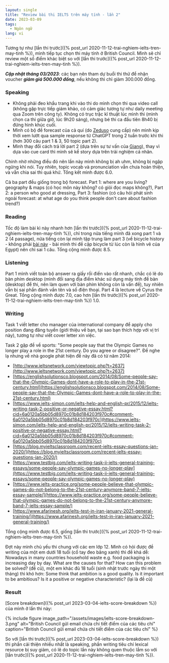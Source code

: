 ```yaml
---
layout: single
title: "Review bài thi IELTS trên máy tính - lần 2"
date: 2023-03-09
tags:
  - Ngôn ngữ
lang: vi
---
```


Tương tự như [lần thi trước]({% post_url 2020-11-12-trai-nghiem-ielts-tren-may-tinh %}), mình tiếp tục chọn thi máy tính ở British Council. Mình sẽ chỉ review một số điểm khác biệt so với [lần thi trước]({% post_url 2020-11-12-trai-nghiem-ielts-tren-may-tinh %}).

***Cập nhật tháng 03/2023***: các bạn nên tham dự buổi thi thử để nhận voucher ***giảm giá 500.000 đồng***, nếu
không thì chỉ giảm 300.000 đồng.

### Speaking

* Không phải đeo khẩu trang khi vào thi do mình chọn thi qua video call (không gặp trực tiếp giám khảo, có cảm giác tương tự như daily meeting qua Zoom trên công ty). Không có trục trặc kĩ thuật lúc mình thi (mình chọn ca thi giữa giờ, lúc 9h20 sáng), nhưng bé thi ca đầu tiên 8h40 bị đứng hình khúc cuối.
* Mình có bộ đề forecast của cả quí (do [Zeduso](https://www.facebook.com/zedusovietnam/) cung cấp) nên mình kịp thời xem lướt qua sample response từ ChatGPT trong 2 tuần trước khi thi (hơn 300 câu part 1 & 3, 50 topic part 2).
* Mình thay đổi cách trả lời part 2 (dựa trên sự tư vấn của [Giang](https://www.facebook.com/zenzed43)), thay vì dựa vào cue card thì mình sẽ kể story dựa trên trải nghiệm cá nhân.

Chính nhờ những điều đó nên lần này mình không bị ah uhm, không bị ngập ngừng khi nói. Tuy nhiên, topic vocab và pronunciation vẫn chưa hoàn thiện, và vẫn chia sai thì quá khứ. Tổng kết mình được 6.0.

Cả ba part đều giống trong bộ forecast. Part 1: where are you living? geography & maps (có học môn này không? có giỏi đọc maps không?), Part 2: a person who good at dressing, Part 3: fashion (có câu hỏi phát sinh ngoài forecast: at what age do you think people don't care about fashion trend?)

### Reading

Tốc độ làm bài kì này nhanh hơn [lần thi trước]({% post_url 2020-11-12-trai-nghiem-ielts-tren-may-tinh %}), chỉ trong nửa tiếng mình đã xong part 1 và 2 (4 passage), nửa tiếng còn lại mình tập trung làm part 3 (về bicycle history - không phải [bài này](https://mini-ielts.com/224/reading/the-history-of-bicycles) - bài mình thi đề cập bicycle từ lúc còn là hình vẽ của Egypt) nên chỉ sai 1 câu. Tổng cộng mình được 8.5.

### Listening

Part 1 mình viết toàn bộ answer ra giấy rồi điền vào rất nhanh, chắc có lẽ do bàn phím desktop (mình đổi sang địa điểm khác sử dụng máy tính để bàn (desktop) để thi, nên làm quen với bàn phím không còn là vấn đề), tuy nhiên vẫn bị sai phần đánh vần tên và số điện thoại. Part 4 là lecture về Cyrus the Great. Tổng cộng mình được 7.0, cao hơn [lần thi trước]({% post_url 2020-11-12-trai-nghiem-ielts-tren-may-tinh %}) 1.0.

### Writing

Task 1 viết letter cho manager của international company để apply cho position đang đăng tuyển (giới thiệu về bạn, tại sao bạn thích hợp với vị trí này), tương tự như viết cover letter xin việc.

Task 2 gặp đề về sports: "Some people say that the Olympic Games no longer play a role in the 21st century. Do you agree or disagree?". Đề nghe lạ nhưng về nhà google phát hiện đề này đã có từ năm 2014:
* [http://www.ieltsnetwork.com/viewtopic.php?t=2637](http://www.ieltsnetwork.com/viewtopic.php?t=2637)
* [https://englishsolutionsco.blogspot.com/2014/08/Some-people-say-that-the-Olympic-Games-dont-have-a-role-to-play-in-the-21st-century.html](https://englishsolutionsco.blogspot.com/2014/08/Some-people-say-that-the-Olympic-Games-dont-have-a-role-to-play-in-the-21st-century.html)
* [https://www.ielts-simon.com/ielts-help-and-english-pr/2015/12/ielts-writing-task-2-positive-or-negative-essay.html?cid=6a0120a5bb05d8970c01b8d184203f970c#comment-6a0120a5bb05d8970c01b8d184203f970c](https://www.ielts-simon.com/ielts-help-and-english-pr/2015/12/ielts-writing-task-2-positive-or-negative-essay.html?cid=6a0120a5bb05d8970c01b8d184203f970c#comment-6a0120a5bb05d8970c01b8d184203f970c)
* [https://blog.myieltsclassroom.com/recent-ielts-essay-questions-jan-2020/](https://blog.myieltsclassroom.com/recent-ielts-essay-questions-jan-2020/)
* [https://www.testbig.com/ielts-writing-task-ii-ielts-general-training-essays/some-people-say-olympic-games-no-longer-play](https://www.testbig.com/ielts-writing-task-ii-ielts-general-training-essays/some-people-say-olympic-games-no-longer-play)
* [https://www.ielts-practice.org/some-people-believe-that-olympic-games-do-not-belong-to-the-21st-century-anymore-band-7-ielts-essay-sample/](https://www.ielts-practice.org/some-people-believe-that-olympic-games-do-not-belong-to-the-21st-century-anymore-band-7-ielts-essay-sample/)
* [https://www.afarinesh.org/ielts-test-in-iran-january-2021-general-training/](https://www.afarinesh.org/ielts-test-in-iran-january-2021-general-training/)

Tổng cộng mình được 6.5, giống [lần thi trước]({% post_url 2020-11-12-trai-nghiem-ielts-tren-may-tinh %}).

Đợt này mình chủ yếu thi chung với các em lớp 12. Mình có hỏi được đề writing của một em dưới 18 tuổi (cổ tay đeo băng xanh) thì đề khá dễ: Nowadays in many countries household waste e.g. food packaging is increasing day by day. What are the causes for that? How can this problem be solved? (đề cũ), một em khác đủ 18 tuổi (sinh nhật trước ngày thi một tháng) thì khó hơn: Some think that ambition is a good quality. Is it important to be ambitious? Is it a positive or negative characteristic? (lại là đề cũ)

### Result

[Score breakdown]({% post_url 2023-03-04-ielts-score-breakdown %}) của mình ở lần thi này:

{% include figure image_path="/assets/images/ielts-score-breakdown-3.png" alt="British Council gửi email chứa chi tiết điểm của các tiêu chí" caption="British Council gửi email chứa chi tiết điểm của các tiêu chí" %}

So với [lần thi trước]({% post_url 2023-03-04-ielts-score-breakdown %}) thì phần cải thiện nhiều nhất là speaking, phần writing tiêu chí lexical resource bị suy giảm, có lẽ do topic lần này không quen thuộc lắm so với [lần trước]({% post_url 2020-11-12-trai-nghiem-ielts-tren-may-tinh %}).
